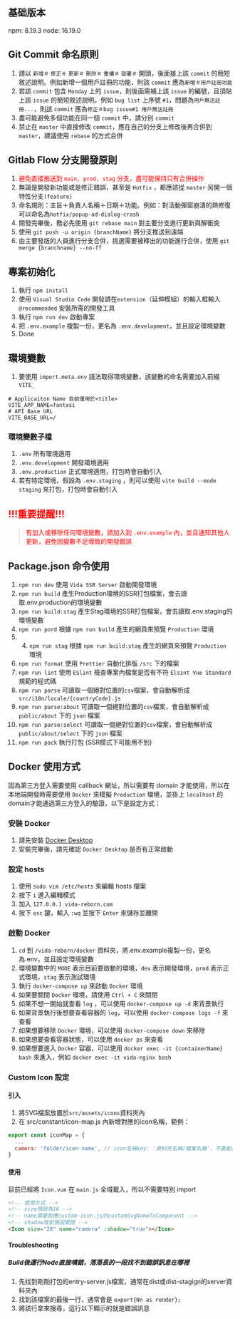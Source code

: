 ## 基础版本

npm: 8.19.3
node: 16.19.0

## Git Commit 命名原則

1. 請以 `新增＃` `修正＃` `更新＃` `刪除＃` `重構＃` `部署＃` 開頭，後面接上該 `commit` 的簡短敘述說明。例如新增一個用戶註冊的功能，則該 `commit` 應為`新增＃用戶註冊功能`
2. 若該 `commit` 包含 `Monday` 上的 `issue`，則後面需補上該 `issue` 的編號，且須貼上該 `issue` 的簡短敘述說明。例如 `bug list` 上序號 `#1`，問題為`用戶無法註冊...`，則該 `commit` 應為`修正＃bug issue#1 用戶無法註冊`
3. 盡可能避免多個功能在同一個 `commit` 中，請分別 `commit`
4. 禁止在 `master` 中直接修改 `commit`，應在自己的分支上修改後再合併到 `master`，建議使用 `rebase` 的方式合併

## Gitlab Flow 分支開發原則

1. <font color="red">避免直接推送到 `main, prod, stag` 分支，盡可能保持只有合併操作</font>
2. 無論是開發新功能或是修正錯誤，甚至是 `Hotfix` ，都應該從 `master` 另開一個特性分支`(feature)`
3. 命名規則：主旨＋負責人名稱＋日期＋功能。例如：對活動彈窗崩潰的熱修復可以命名為`hotfix/popup-ad-dialog-crash`
4. 開發完畢後，務必先使用 `git rebase main` 對主要分支進行更新與解衝突
5. 使用 `git push -u origin {branchName}` 將分支推送到遠端
6. 由主要發版的人員進行分支合併，挑選需要被釋出的功能進行合併，使用 `git merge {branchname} --no-ff`

## 專案初始化

1. 執行 `npm install`
2. 使用 `Visual Studio Code` 開發請在`extension`（延伸模組）的輸入框輸入`@recommended` 安裝所需的開發工具
3. 執行 `npm run dev` 啟動專案
4. 把 `.env.example` 複製一份，更名為 `.env.development`，並且設定環境變數
5. Done

## 環境變數

1. 要使用 `import.meta.env` 語法取得環境變數，該變數的命名需要加入前綴 `VITE_`

```shell
# Applicaiton Name 目前僅用於<title>
VITE_APP_NAME=fantasi
# API Base URL
VITE_BASE_URL=/
```

### 環境變數子檔

1. `.env` 所有環境適用
2. `.env.development` 開發環境適用
3. `.env.production` 正式環境適用，打包時會自動引入
4. 若有特定環境，假設為 `.env.staging` ，則可以使用 `vite build --mode staging` 來打包，打包時會自動引入

## <font color="red">!!!重要提醒!!!</font>

> <font color="red">有加入或移除任何環境變數，請加入到 `.env.example` 內，並且通知其他人更新，避免因變數不足導致的開發錯誤</font>

## Package.json 命令使用

1. `npm run dev` 使用 `Vida SSR Server` 啟動開發環境
2. `npm run build` 產生Production環境的SSR打包檔案，會去讀取.env.production的環境變數
3. `npm run build:stag` 產生Stag環境的SSR打包檔案，會去讀取.env.staging的環境變數
4. `npm run pord` 根據 `npm run build` 產生的網頁來預覽 `Production` 環境
5. 4. `npm run stag` 根據 `npm run build:stag` 產生的網頁來預覽 `Production` 環境
6. `npm run format` 使用 `Prettier` 自動化排版 `/src` 下的檔案
7. `npm run lint` 使用 `ESlint` 檢查專案內檔案是否有不符 `Elsint Vue Standard` 規範的程式碼
8. `npm run parse` 可讀取一個絕對位置的`csv`檔案，會自動解析成 `src/i18n/locale/{countryCode}.js`
9. `npm run parse:about` 可讀取一個絕對位置的`csv`檔案，會自動解析成 `public/about` 下的 `json` 檔案
10. `npm run parse:select` 可讀取一個絕對位置的`csv`檔案，會自動解析成 `public/about/select` 下的 `json` 檔案
11. `npm run pack` 執行打包 (SSR模式下可能用不到)

## Docker 使用方式

因為第三方登入需要使用 callback 網址，所以需要有 domain 才能使用，所以在本地端開發時需要使用 `Docker` 來模擬 `Production` 環境，並掛上 `localhost` 的 domain才能通過第三方登入的驗證，以下是設定方式：

### 安裝 Docker
1. 請先安裝 [Docker Desktop](https://www.docker.com/get-started/)
2. 安裝完畢後，請先確認 `Docker Desktop` 是否有正常啟動
   
### 設定 hosts
1. 使用 `sudo vim /etc/hosts` 來編輯 hosts 檔案
2. 按下 `i` 進入編輯模式
3. 加入 `127.0.0.1 vida-reborn.com`
4. 按下 `esc` 鍵，輸入 `:wq` 並按下 `Enter` 來儲存並離開
   
### 啟動 Docker
1. `cd` 到 `/vida-reborn/docker` 資料夾，將.env.example複製一份，更名為.env，並且設定環境變數
2. 環境變數中的 `MODE` 表示目前要啟動的環境，`dev` 表示開發環境，`prod` 表示正式環境，`stag` 表示測試環境
3. 執行 `docker-compose up` 來啟動 `Docker` 環境
4. 如果要關閉 `Docker` 環境，請使用 `Ctrl + C` 來關閉
5. 如果不想一開始就查看 `log` ，可以使用 `docker-compose up -d` 來背景執行
6.  如果背景執行後想要查看容器的 `log`，可以使用 `docker-compose logs -f` 來查看
7.  如果想要移除 `Docker` 環境，可以使用 `docker-compose down` 來移除
8.  如果想要查看容器狀態，可以使用 `docker ps` 來查看
9.  如果想要進入 `Docker` 容器，可以使用 `docker exec -it {containerName} bash` 來進入，例如 `docker exec -it vida-nginx bash`


### Custom Icon 設定

#### 引入
1. 將SVG檔案放置於`src/assets/icons`資料夾內
2. 在 src/constant/icon-map.js 內新增對應的icon名稱，範例：
```javascript
export const iconMap = {
  ...
  camera: 'folder/icon-name', // icon名稱key: '資料夾名稱/檔案名稱'，不要副檔名
}
``` 
#### 使用
目前已經將 `Icon.vue` 在 `main.js` 全域載入，所以不需要特別 import

```html
<!-- 使用方式 -->
<!-- size預設為16 -->
<!-- name需要對應custom-icon.js的customSvgNameToComponent -->
<!-- shadow陰影預設關閉 -->
<Icon size="20" name="camera" :shadow="true"></Icon>
```

#### Troubleshooting

##### Build後運行Node直接噴錯，落落長的一段找不到錯誤訊息在哪裡
1. 先找到剛剛打包的entry-server.js檔案，通常在dist或dist-stagign的server資料夾內
2. 找到該檔案的最後一行，通常會是 `export{Nn as render};`
3. 將該行拿來搜尋，這行以下顯示的就是錯誤訊息